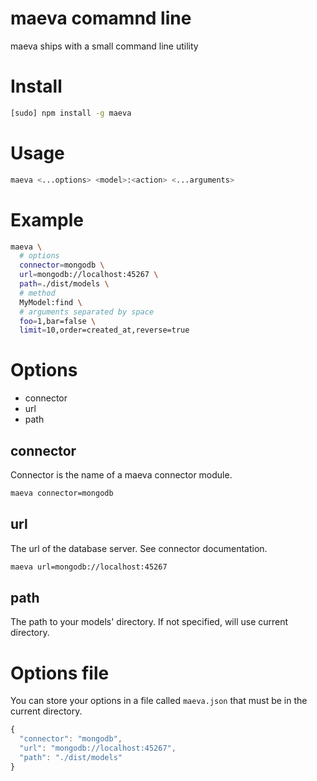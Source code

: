 maeva comamnd line
===

maeva ships with a small command line utility

# Install

```bash
[sudo] npm install -g maeva
```

# Usage

```bash
maeva <...options> <model>:<action> <...arguments>
```

# Example

```bash
maeva \
  # options
  connector=mongodb \
  url=mongodb://localhost:45267 \
  path=./dist/models \
  # method
  MyModel:find \
  # arguments separated by space
  foo=1,bar=false \
  limit=10,order=created_at,reverse=true
```

# Options

- connector
- url
- path

## connector

Connector is the name of a maeva connector module.

```bash
maeva connector=mongodb
```

## url

The url of the database server. See connector documentation.

```bash
maeva url=mongodb://localhost:45267
```

## path

The path to your models' directory. If not specified, will use current directory.

# Options file

You can store your options in a file called `maeva.json` that must be in the current directory.

```javascript
{
  "connector": "mongodb",
  "url": "mongodb://localhost:45267",
  "path": "./dist/models"
}
```

